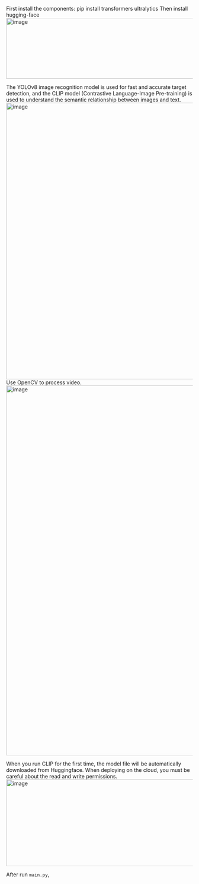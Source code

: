 First install the components: pip install transformers ultralytics
Then install hugging-face
<img width="940" height="164" alt="image" src="https://github.com/user-attachments/assets/227d3be9-3155-461b-ac73-c05b61194ca0" />

The YOLOv8 image recognition model is used for fast and accurate target detection, and the CLIP model (Contrastive Language-Image Pre-training) is used to understand the semantic relationship between images and text.    
<img width="2264" height="746" alt="image" src="https://github.com/user-attachments/assets/6b87a151-3772-4899-b840-bb9b948adb22" />
Use OpenCV to process video.    
<img width="2706" height="998" alt="image" src="https://github.com/user-attachments/assets/a4b6ca5b-d2af-4cc7-9587-f26b2f38deac" />



When you run CLIP for the first time, the model file will be automatically downloaded from Huggingface. When deploying on the cloud, you must be careful about the read and write permissions.
<img width="940" height="234" alt="image" src="https://github.com/user-attachments/assets/c1085665-83ca-4921-8436-47abc4998868" />

After run `main.py`, 

